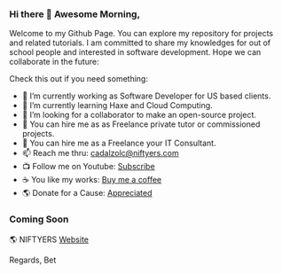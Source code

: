 ### Hi there 👋 Awesome Morning,

Welcome to my Github Page. You can explore my repository for projects and related tutorials.
I am committed to share my knowledges for out of school people and interested in software development.
Hope we can collaborate in the future:

Check this out if you need something:

- 🔭 I’m currently working as Software Developer for US based clients.
- 🌱 I’m currently learning Haxe and Cloud Computing.
- 👯 I’m looking for a collaborator to make an open-source project.
- 🤔 You can hire me as as Freelance private tutor or commissioned projects.
- 💬 You can hire me as a Freelance your IT Consultant.
- 📫 Reach me thru: cadalzolc@niftyers.com
- 📺 Follow me on Youtube: [Subscribe](https://www.youtube.com/channel/UCYvC7DmK6dFdFCXi7_B1Uew)
- ☕️ You like my works: [Buy me a coffee](https://www.buymeacoffee.com/cadalzolc)
- 🌎 Donate for a Cause: [Appreciated](https://www.paypal.com/donate?hosted_button_id=7PRL64NB79C72)

### Coming Soon
🌎 NIFTYERS [Website](https://niftyers.com)

Regards,
Bet
